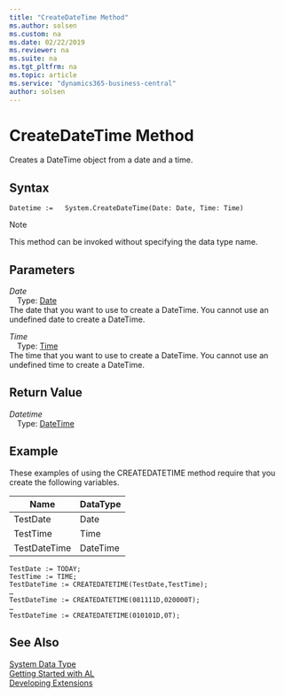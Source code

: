 ```yaml
---
title: "CreateDateTime Method"
ms.author: solsen
ms.custom: na
ms.date: 02/22/2019
ms.reviewer: na
ms.suite: na
ms.tgt_pltfrm: na
ms.topic: article
ms.service: "dynamics365-business-central"
author: solsen
---
```

[//]: # (START>DO_NOT_EDIT)
[//]: # (IMPORTANT:Do not edit any of the content between here and the END>DO_NOT_EDIT.)
[//]: # (Any modifications should be made in the .xml files in the ModernDev repo.)
# CreateDateTime Method
Creates a DateTime object from a date and a time.


## Syntax
```
Datetime :=   System.CreateDateTime(Date: Date, Time: Time)
```
> [!NOTE]  
> This method can be invoked without specifying the data type name.  
## Parameters
*Date*  
&emsp;Type: [Date](../date/date-data-type.md)  
The date that you want to use to create a DateTime. You cannot use an undefined date to create a DateTime.
          
*Time*  
&emsp;Type: [Time](../time/time-data-type.md)  
The time that you want to use to create a DateTime. You cannot use an undefined time to create a DateTime.
          


## Return Value
*Datetime*  
&emsp;Type: [DateTime](../datetime/datetime-data-type.md)  
  


[//]: # (IMPORTANT: END>DO_NOT_EDIT)

## Example  
 These examples of using the CREATEDATETIME method require that you create the following variables.  
  
|Name|DataType|  
|----------|--------------|  
|TestDate|Date|  
|TestTime|Time|  
|TestDateTime|DateTime|  
  
```  
TestDate := TODAY;  
TestTime := TIME;  
TestDateTime := CREATEDATETIME(TestDate,TestTime);  
…  
TestDateTime := CREATEDATETIME(081111D,020000T);  
…  
TestDateTime := CREATEDATETIME(010101D,0T);  
```  

## See Also
[System Data Type](system-data-type.md)  
[Getting Started with AL](../../devenv-get-started.md)  
[Developing Extensions](../../devenv-dev-overview.md)